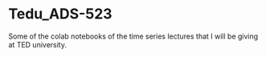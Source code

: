# Tedu_ADS-523
Some of the colab notebooks of the time series lectures that I will be giving at TED university. 
